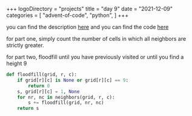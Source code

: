 +++
logoDirectory = "projects"
title = "day 9"
date = "2021-12-09"
categories = [
	"advent-of-code",
	"python",
]
+++

you can find the description [here](https://adventofcode.com/2021/day/9)
and you can find the code [here](https://github.com/Ikerlb/AoC2021/tree/master/9)

for part one, simply count the number of cells in which all neighbors are strictly greater.

for part two, floodfill until you have previously visited or until you find a height 9

``` python
def floodfill(grid, r, c):
    if grid[r][c] is None or grid[r][c] == 9: 
        return 0    
    s, grid[r][c] = 1, None
    for nr, nc in neighbors(grid, r, c):
        s += floodfill(grid, nr, nc)    
    return s
```
